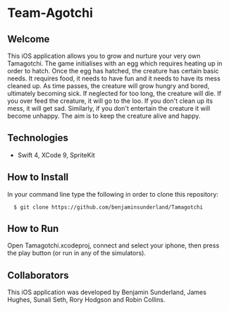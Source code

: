 # Team-Agotchi

Welcome 
-----
This iOS application allows you to grow and nurture your very own Tamagotchi. The game initialises with an egg which requires heating up in order to hatch. Once the egg has hatched, the creature has certain basic needs. It requires food, it needs to have fun and it needs to have its mess cleaned up. As time passes, the creature will grow hungry and bored, ultimately becoming sick. If neglected for too long, the creature will die. If you over feed the creature, it will go to the loo. If you don't clean up its mess, it will get sad. Similarly, if you don't entertain the creature it will become unhappy. The aim is to keep the creature alive and happy.

Technologies
-----
- Swift 4, XCode 9, SpriteKit

How to Install
-----
In your command line type the following in order to clone this repository:
````
  $ git clone https://github.com/benjaminsunderland/Tamagotchi
````

How to Run
-----
Open Tamagotchi.xcodeproj, connect and select your iphone, then press the play button (or run in any of the simulators).

Collaborators
----
This iOS application was developed by Benjamin Sunderland, James Hughes, Sunali Seth, Rory Hodgson and Robin Collins.
